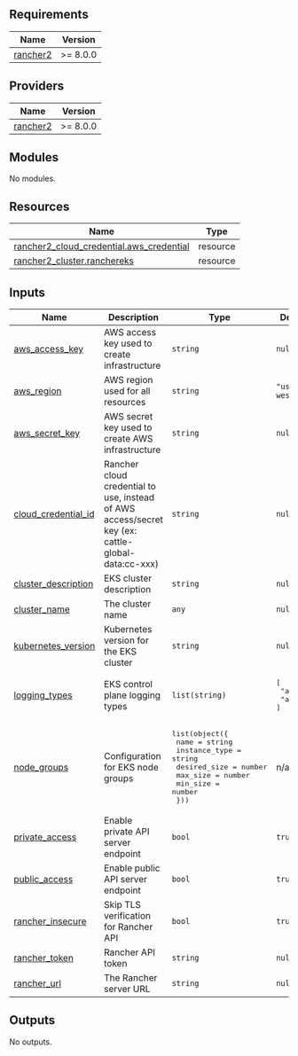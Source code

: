## Requirements

| Name | Version |
|------|---------|
| <a name="requirement_rancher2"></a> [rancher2](#requirement\_rancher2) | >= 8.0.0 |

## Providers

| Name | Version |
|------|---------|
| <a name="provider_rancher2"></a> [rancher2](#provider\_rancher2) | >= 8.0.0 |

## Modules

No modules.

## Resources

| Name | Type |
|------|------|
| [rancher2_cloud_credential.aws_credential](https://registry.terraform.io/providers/rancher/rancher2/latest/docs/resources/cloud_credential) | resource |
| [rancher2_cluster.ranchereks](https://registry.terraform.io/providers/rancher/rancher2/latest/docs/resources/cluster) | resource |

## Inputs

| Name | Description | Type | Default | Required |
|------|-------------|------|---------|:--------:|
| <a name="input_aws_access_key"></a> [aws\_access\_key](#input\_aws\_access\_key) | AWS access key used to create infrastructure | `string` | `null` | no |
| <a name="input_aws_region"></a> [aws\_region](#input\_aws\_region) | AWS region used for all resources | `string` | `"us-west-2"` | no |
| <a name="input_aws_secret_key"></a> [aws\_secret\_key](#input\_aws\_secret\_key) | AWS secret key used to create AWS infrastructure | `string` | `null` | no |
| <a name="input_cloud_credential_id"></a> [cloud\_credential\_id](#input\_cloud\_credential\_id) | Rancher cloud credential to use, instead of AWS access/secret key (ex: cattle-global-data:cc-xxx) | `string` | `null` | no |
| <a name="input_cluster_description"></a> [cluster\_description](#input\_cluster\_description) | EKS cluster description | `string` | `null` | no |
| <a name="input_cluster_name"></a> [cluster\_name](#input\_cluster\_name) | The cluster name | `any` | `null` | no |
| <a name="input_kubernetes_version"></a> [kubernetes\_version](#input\_kubernetes\_version) | Kubernetes version for the EKS cluster | `string` | `null` | no |
| <a name="input_logging_types"></a> [logging\_types](#input\_logging\_types) | EKS control plane logging types | `list(string)` | <pre>[<br/>  "audit",<br/>  "api"<br/>]</pre> | no |
| <a name="input_node_groups"></a> [node\_groups](#input\_node\_groups) | Configuration for EKS node groups | <pre>list(object({<br/>    name          = string<br/>    instance_type = string<br/>    desired_size  = number<br/>    max_size      = number<br/>    min_size      = number<br/>  }))</pre> | n/a | yes |
| <a name="input_private_access"></a> [private\_access](#input\_private\_access) | Enable private API server endpoint | `bool` | `true` | no |
| <a name="input_public_access"></a> [public\_access](#input\_public\_access) | Enable public API server endpoint | `bool` | `true` | no |
| <a name="input_rancher_insecure"></a> [rancher\_insecure](#input\_rancher\_insecure) | Skip TLS verification for Rancher API | `bool` | `true` | no |
| <a name="input_rancher_token"></a> [rancher\_token](#input\_rancher\_token) | Rancher API token | `string` | `null` | no |
| <a name="input_rancher_url"></a> [rancher\_url](#input\_rancher\_url) | The Rancher server URL | `string` | `null` | no |

## Outputs

No outputs.

